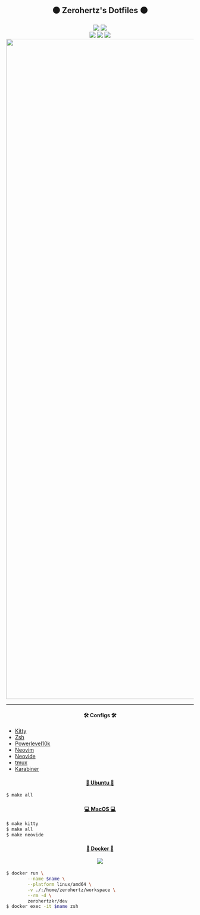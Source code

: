 <h2 align = "center">
    ⚫️ Zerohertz's Dotfiles ⚫️
</h2>

<div align="center">
<a href="macos"><img src="https://img.shields.io/badge/MacOS-000?style=for-the-badge&logo=apple" /></a>
<a href="linux"><img src="https://img.shields.io/badge/Ubuntu-000?style=for-the-badge&logo=ubuntu" /></a>
<br/>
<a href=".config/kitty/kitty.conf"><img src="https://img.shields.io/badge/Kitty-000?style=for-the-badge&logo=gnometerminal" /></a>
<a href=".zshrc"><img src="https://img.shields.io/badge/Zsh-000?style=for-the-badge&logo=zsh" /></a>
<a href="https://github.com/Zerohertz/nvim"><img src="https://img.shields.io/badge/Neovim-000?style=for-the-badge&logo=neovim" /></a>
<img width="1773" alt="neovim" src="https://github.com/user-attachments/assets/15110871-bc98-4d9a-a855-c975638bb45a" />
</div>

---

<h4 align = "center">
    🛠️ Configs 🛠️
</h4>

- [Kitty](.config/kitty/kitty.conf)
- [Zsh](.zshrc)
- [Powerlevel10k](.p10k.zsh)
- [Neovim](https://github.com/Zerohertz/nvim)
- [Neovide](.config/neovide/config.toml)
- [tmux](.tmux.conf)
- [Karabiner](.config/karabiner)

<h4 align = "center">
    <a href="linux">🐧 Ubuntu 🐧</a>
</h4>

<!-- markdownlint-disable -->

```bash
$ make all
```

<!-- markdownlint-enable -->

<h4 align = "center">
    <a href="macos">💻 MacOS 💻</a>
</h4>

<!-- markdownlint-disable -->

```bash
$ make kitty
$ make all
$ make neovide
```

<!-- markdownlint-enable -->
<h4 align = "center">
    <a href="https://hub.docker.com/r/zerohertzkr/dev">🐳 Docker 🐳</a>
    <br/>
    <br/>
    <a href = "https://hub.docker.com/r/zerohertzkr/dev"><img src="https://img.shields.io/docker/v/zerohertzkr/dev?style=for-the-badge&logo=Docker&label=zerohertzkr/dev&labelColor=800a0a"/></a>
</h4>

<!-- markdownlint-disable -->

```bash
$ docker run \
        --name $name \
        --platform linux/amd64 \
        -v ./:/home/zerohertz/workspace \
        --rm -d \
        zerohertzkr/dev
$ docker exec -it $name zsh
```

<!-- markdownlint-enable -->
